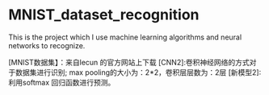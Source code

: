 # MNIST_dataset_recognition

This is the project which I use machine learning algorithms and neural networks to recognize.

[MNIST数据集】：来自lecun 的官方网站上下载
[CNN2]:卷积神经网络的方式对于数据集进行识别; max pooling的大小为：2*2，卷积层层数为：2层
[新模型2]:利用softmax 回归函数进行预测。
